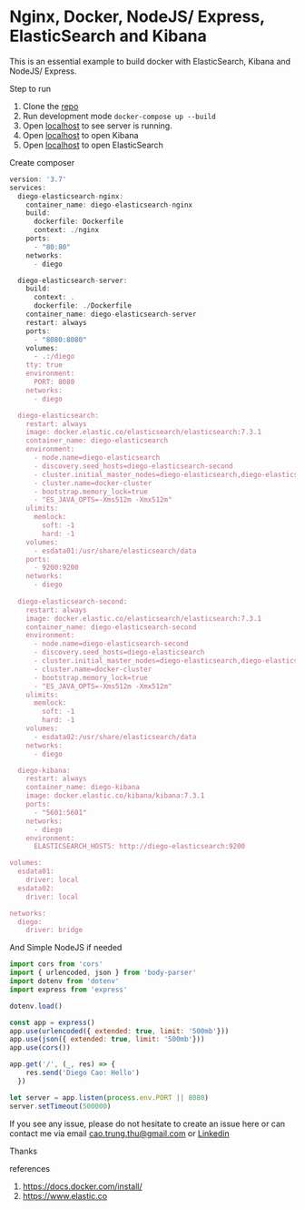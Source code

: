 # Nginx, Docker, NodeJS/ Express, ElasticSearch and Kibana

This is an essential example to build docker with ElasticSearch, Kibana and NodeJS/ Express.

Step to run
1. Clone the [repo](https://github.com/diegothucao/docker-modejs-elastic-search)
2. Run development mode `docker-compose up --build`
3. Open [localhost](http://localhost) to see server is running. 
4. Open [localhost](http://localhost:5601) to open Kibana
5. Open [localhost](http://localhost:9200) to open ElasticSearch

Create composer

```javascript 
version: '3.7'
services:
  diego-elasticsearch-nginx:
    container_name: diego-elasticsearch-nginx
    build:
      dockerfile: Dockerfile
      context: ./nginx
    ports:
      - "80:80"
    networks:
      - diego

  diego-elasticsearch-server:
    build:
      context: .
      dockerfile: ./Dockerfile
    container_name: diego-elasticsearch-server
    restart: always
    ports:
      - "8080:8080"
    volumes:
      - .:/diego
    tty: true
    environment:
      PORT: 8080
    networks:
      - diego

  diego-elasticsearch:
    restart: always
    image: docker.elastic.co/elasticsearch/elasticsearch:7.3.1
    container_name: diego-elasticsearch
    environment:
      - node.name=diego-elasticsearch
      - discovery.seed_hosts=diego-elasticsearch-second
      - cluster.initial_master_nodes=diego-elasticsearch,diego-elasticsearch-second
      - cluster.name=docker-cluster
      - bootstrap.memory_lock=true
      - "ES_JAVA_OPTS=-Xms512m -Xmx512m"
    ulimits:
      memlock:
        soft: -1
        hard: -1
    volumes:
      - esdata01:/usr/share/elasticsearch/data
    ports:
      - 9200:9200
    networks:
      - diego
  
  diego-elasticsearch-second:
    restart: always
    image: docker.elastic.co/elasticsearch/elasticsearch:7.3.1
    container_name: diego-elasticsearch-second
    environment:
      - node.name=diego-elasticsearch-second
      - discovery.seed_hosts=diego-elasticsearch
      - cluster.initial_master_nodes=diego-elasticsearch,diego-elasticsearch-second
      - cluster.name=docker-cluster
      - bootstrap.memory_lock=true
      - "ES_JAVA_OPTS=-Xms512m -Xmx512m"
    ulimits:
      memlock:
        soft: -1
        hard: -1
    volumes:
      - esdata02:/usr/share/elasticsearch/data
    networks:
      - diego

  diego-kibana:
    restart: always
    container_name: diego-kibana
    image: docker.elastic.co/kibana/kibana:7.3.1
    ports:
      - "5601:5601"   
    networks:
      - diego
    environment:
      ELASTICSEARCH_HOSTS: http://diego-elasticsearch:9200

volumes:
  esdata01:
    driver: local
  esdata02:
    driver: local

networks:
  diego:
    driver: bridge
```

And Simple NodeJS if needed 
```Javascript 
import cors from 'cors'
import { urlencoded, json } from 'body-parser'
import dotenv from 'dotenv'
import express from 'express'

dotenv.load()

const app = express()
app.use(urlencoded({ extended: true, limit: '500mb'}))
app.use(json({ extended: true, limit: '500mb'}))
app.use(cors())

app.get('/', (_, res) => {
	res.send('Diego Cao: Hello')
  })

let server = app.listen(process.env.PORT || 8080)
server.setTimeout(500000)
```

If you see any issue, please do not hesitate to create an issue here or can contact me via email cao.trung.thu@gmail.com or [Linkedin](https://www.linkedin.com/in/diegothucao/)

Thanks
	
references
 1. https://docs.docker.com/install/
 2. https://www.elastic.co


